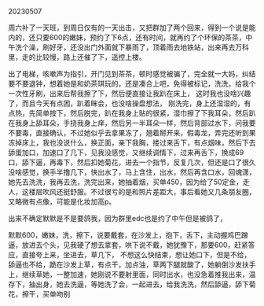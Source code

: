 20230507

周六补了一天班，到周日仅有的一天出击，又把群加了两个回来，得到一个说是能内的，还只要600的嫩妹，预约了下6点，还有时间，就再约了个环保的茶茶，中午洗个澡，刷好牙，还没出门外面就下暴雨了，顶着雨去地铁站，出来再去万科里，走的比较慢，路上还催了下，遥控上楼。

出了电梯，咳嗽声为指引，开门见到茶茶，顿时感觉被骗了，完全就一大妈，纠结要不要退钟，想着她是和奶茶琪玩的，还是凑合上吧，免得被标记，洗洗，给我个一次性牙刷，出来后帮我擦了下，然后便直接让我趴在床上， 这时我也没啥兴趣了，而且今天有点困，趴着眯会，也没啥操盘想法， 刚洗完，身上还湿湿的，有点热，先简单按下，然后脱完，趴在我身上贴的很紧，湿巾擦了下我耳朵，然后趴在我身上舔耳朵，手挠我身上痒，然后另一半耳朵一样，然后背部过水下，问我要不要毒，直接确认，不过她似乎去拿果冻了，翘着掰开来，假毒龙，弄完还听到果冻掉床上，我也没说什么，换正面，亲下我胸，搂过来舌下，有点烟味，然后下去舔蛋加口，加速口了几下，见我没感觉，又继续调情下，过来再舌下，换成69口，舔下逼，再毒下，然后扣她菊花，进去一个指节，反复几次，但还是口了很久没啥感觉，换手半撸几下，快出水了，马上含住，出水，然后再含口水，回魂潇，她先去洗洗，我再去洗，洗完出来，她抽着烟，买单450，因为给了50定金，走人，这楼层吹风还挺舒服。不过很亏的是和照片差距大，事后看她又几条朋友圈，又略微有点像，可能是化妆加高p。

出来不确定默默是不是要鸽我，因为群里edc也是约了中午但是被鸽了，

默默600，嫩妹，洗，擦下，说要戴套，在沙发上，抱下，舌下，主动握鸡巴蹭逼，放进去个头，见我硬了想去拿套，哄下说不戴，她犹豫下，那要600，赶紧答应，直接夸上来，坐进去，草几下， 不想这么快结束，想让她口下，但是不给，舔逼也不给，跪在沙发上草，有点干，加点油，草两下腿就酸了，她躺倒沙发扶手上，继续草她，一整加速，她刚说不要射里面，同时出水，也没急着推我出来，温存下，抽出身，她去洗逼，等她洗了会，一起进去，给我洗洗，然后舔逼，舔下菊花，擦干，买单吻别